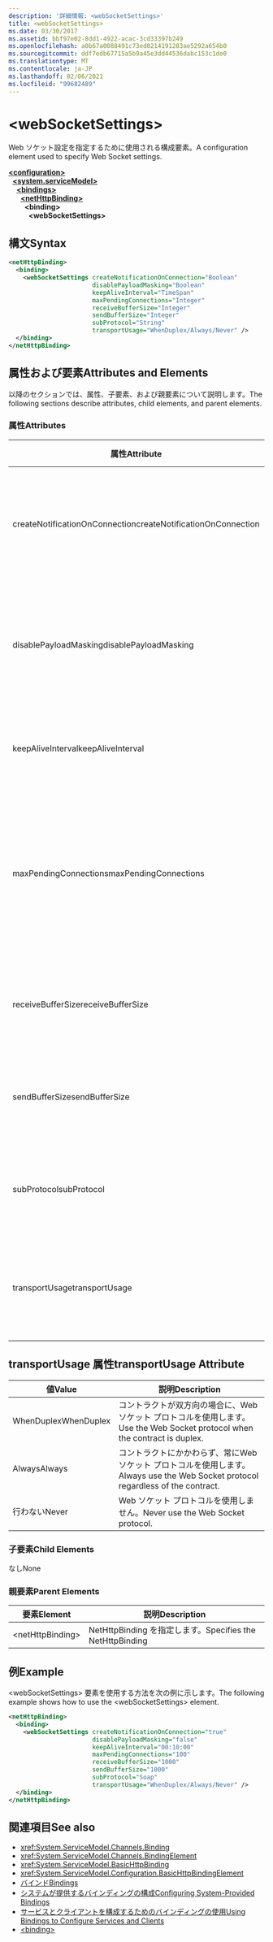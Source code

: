 ```yaml
---
description: '詳細情報: <webSocketSettings>'
title: <webSocketSettings>
ms.date: 03/30/2017
ms.assetid: bbf97e02-8dd1-4922-acac-3cd33397b249
ms.openlocfilehash: a0b67a0088491c73ed0214191283ae5292a654b0
ms.sourcegitcommit: ddf7edb67715a5b9a45e3dd44536dabc153c1de0
ms.translationtype: MT
ms.contentlocale: ja-JP
ms.lasthandoff: 02/06/2021
ms.locfileid: "99682489"
---
```

# \<webSocketSettings>

<span data-ttu-id="d3ee0-102">Web ソケット設定を指定するために使用される構成要素。</span><span class="sxs-lookup"><span data-stu-id="d3ee0-102">A configuration element used to specify Web Socket settings.</span></span>  
  
[**\<configuration>**](../configuration-element.md)\
&nbsp;&nbsp;[**\<system.serviceModel>**](system-servicemodel.md)\
&nbsp;&nbsp;&nbsp;&nbsp;[**\<bindings>**](bindings.md)\
&nbsp;&nbsp;&nbsp;&nbsp;&nbsp;&nbsp;[**\<netHttpBinding>**](nethttpbinding.md)\
&nbsp;&nbsp;&nbsp;&nbsp;&nbsp;&nbsp;&nbsp;&nbsp;**\<binding>**\
&nbsp;&nbsp;&nbsp;&nbsp;&nbsp;&nbsp;&nbsp;&nbsp;&nbsp;&nbsp;**\<webSocketSettings>**  
  
## <a name="syntax"></a><span data-ttu-id="d3ee0-103">構文</span><span class="sxs-lookup"><span data-stu-id="d3ee0-103">Syntax</span></span>  
  
```xml  
<netHttpBinding>
  <binding>
    <webSocketSettings createNotificationOnConnection="Boolean"
                       disablePayloadMasking="Boolean"
                       keepAliveInterval="TimeSpan"
                       maxPendingConnections="Integer"
                       receiveBufferSize="Integer"
                       sendBufferSize="Integer"
                       subProtocol="String"
                       transportUsage="WhenDuplex/Always/Never" />
  </binding>
</netHttpBinding>
```  
  
## <a name="attributes-and-elements"></a><span data-ttu-id="d3ee0-104">属性および要素</span><span class="sxs-lookup"><span data-stu-id="d3ee0-104">Attributes and Elements</span></span>  

 <span data-ttu-id="d3ee0-105">以降のセクションでは、属性、子要素、および親要素について説明します。</span><span class="sxs-lookup"><span data-stu-id="d3ee0-105">The following sections describe attributes, child elements, and parent elements.</span></span>  
  
### <a name="attributes"></a><span data-ttu-id="d3ee0-106">属性</span><span class="sxs-lookup"><span data-stu-id="d3ee0-106">Attributes</span></span>  
  
|<span data-ttu-id="d3ee0-107">属性</span><span class="sxs-lookup"><span data-stu-id="d3ee0-107">Attribute</span></span>|<span data-ttu-id="d3ee0-108">説明</span><span class="sxs-lookup"><span data-stu-id="d3ee0-108">Description</span></span>|  
|---------------|-----------------|  
|<span data-ttu-id="d3ee0-109">createNotificationOnConnection</span><span class="sxs-lookup"><span data-stu-id="d3ee0-109">createNotificationOnConnection</span></span>|<span data-ttu-id="d3ee0-110">通知を接続時に送信するかどうかを指定します。</span><span class="sxs-lookup"><span data-stu-id="d3ee0-110">Specifies whether a notification is sent upon connection.</span></span>|  
|<span data-ttu-id="d3ee0-111">disablePayloadMasking</span><span class="sxs-lookup"><span data-stu-id="d3ee0-111">disablePayloadMasking</span></span>|<span data-ttu-id="d3ee0-112">Web ソケットのマスクが無効であるかどうかを指定します。</span><span class="sxs-lookup"><span data-stu-id="d3ee0-112">Specifies whether Web Socket masking is disabled.</span></span>|  
|<span data-ttu-id="d3ee0-113">keepAliveInterval</span><span class="sxs-lookup"><span data-stu-id="d3ee0-113">keepAliveInterval</span></span>|<span data-ttu-id="d3ee0-114">接続維持の間隔を指定します。</span><span class="sxs-lookup"><span data-stu-id="d3ee0-114">Specifies the keep alive interval.</span></span>|  
|<span data-ttu-id="d3ee0-115">maxPendingConnections</span><span class="sxs-lookup"><span data-stu-id="d3ee0-115">maxPendingConnections</span></span>|<span data-ttu-id="d3ee0-116">サービスでのディスパッチを待機している接続の最大数を指定します。</span><span class="sxs-lookup"><span data-stu-id="d3ee0-116">Specifies the maximum number of connections awaiting dispatch on the service.</span></span>|  
|<span data-ttu-id="d3ee0-117">receiveBufferSize</span><span class="sxs-lookup"><span data-stu-id="d3ee0-117">receiveBufferSize</span></span>|<span data-ttu-id="d3ee0-118">受信バッファーのサイズを指定します。</span><span class="sxs-lookup"><span data-stu-id="d3ee0-118">Specifies the size of the receive buffer.</span></span>|  
|<span data-ttu-id="d3ee0-119">sendBufferSize</span><span class="sxs-lookup"><span data-stu-id="d3ee0-119">sendBufferSize</span></span>|<span data-ttu-id="d3ee0-120">送信バッファーのサイズを指定します。</span><span class="sxs-lookup"><span data-stu-id="d3ee0-120">Specifies the size of the send buffer.</span></span>|  
|<span data-ttu-id="d3ee0-121">subProtocol</span><span class="sxs-lookup"><span data-stu-id="d3ee0-121">subProtocol</span></span>|<span data-ttu-id="d3ee0-122">Web ソケットのサブプロトコルを指定します。</span><span class="sxs-lookup"><span data-stu-id="d3ee0-122">Specifies the Web Socket subprotocol.</span></span>|  
|<span data-ttu-id="d3ee0-123">transportUsage</span><span class="sxs-lookup"><span data-stu-id="d3ee0-123">transportUsage</span></span>|<span data-ttu-id="d3ee0-124">Web ソケットを使用するタイミングを指定します。</span><span class="sxs-lookup"><span data-stu-id="d3ee0-124">Specifies when to use Web Sockets.</span></span>|  
  
## <a name="transportusage-attribute"></a><span data-ttu-id="d3ee0-125">transportUsage 属性</span><span class="sxs-lookup"><span data-stu-id="d3ee0-125">transportUsage Attribute</span></span>  
  
|<span data-ttu-id="d3ee0-126">値</span><span class="sxs-lookup"><span data-stu-id="d3ee0-126">Value</span></span>|<span data-ttu-id="d3ee0-127">説明</span><span class="sxs-lookup"><span data-stu-id="d3ee0-127">Description</span></span>|  
|-----------|-----------------|  
|<span data-ttu-id="d3ee0-128">WhenDuplex</span><span class="sxs-lookup"><span data-stu-id="d3ee0-128">WhenDuplex</span></span>|<span data-ttu-id="d3ee0-129">コントラクトが双方向の場合に、Web ソケット プロトコルを使用します。</span><span class="sxs-lookup"><span data-stu-id="d3ee0-129">Use the Web Socket protocol when the contract is duplex.</span></span>|  
|<span data-ttu-id="d3ee0-130">Always</span><span class="sxs-lookup"><span data-stu-id="d3ee0-130">Always</span></span>|<span data-ttu-id="d3ee0-131">コントラクトにかかわらず、常にWeb ソケット プロトコルを使用します。</span><span class="sxs-lookup"><span data-stu-id="d3ee0-131">Always use the Web Socket protocol regardless of the contract.</span></span>|  
|<span data-ttu-id="d3ee0-132">行わない</span><span class="sxs-lookup"><span data-stu-id="d3ee0-132">Never</span></span>|<span data-ttu-id="d3ee0-133">Web ソケット プロトコルを使用しません。</span><span class="sxs-lookup"><span data-stu-id="d3ee0-133">Never use the Web Socket protocol.</span></span>|  
  
### <a name="child-elements"></a><span data-ttu-id="d3ee0-134">子要素</span><span class="sxs-lookup"><span data-stu-id="d3ee0-134">Child Elements</span></span>  

 <span data-ttu-id="d3ee0-135">なし</span><span class="sxs-lookup"><span data-stu-id="d3ee0-135">None</span></span>  
  
### <a name="parent-elements"></a><span data-ttu-id="d3ee0-136">親要素</span><span class="sxs-lookup"><span data-stu-id="d3ee0-136">Parent Elements</span></span>  
  
|<span data-ttu-id="d3ee0-137">要素</span><span class="sxs-lookup"><span data-stu-id="d3ee0-137">Element</span></span>|<span data-ttu-id="d3ee0-138">説明</span><span class="sxs-lookup"><span data-stu-id="d3ee0-138">Description</span></span>|  
|-------------|-----------------|  
|\<netHttpBinding>|<span data-ttu-id="d3ee0-139">NetHttpBinding を指定します。</span><span class="sxs-lookup"><span data-stu-id="d3ee0-139">Specifies the NetHttpBinding</span></span>|  
  
## <a name="example"></a><span data-ttu-id="d3ee0-140">例</span><span class="sxs-lookup"><span data-stu-id="d3ee0-140">Example</span></span>  

 <span data-ttu-id="d3ee0-141">\<webSocketSettings> 要素を使用する方法を次の例に示します。</span><span class="sxs-lookup"><span data-stu-id="d3ee0-141">The following example shows how to use the \<webSocketSettings> element.</span></span>  
  
```xml  
<netHttpBinding>
  <binding>
    <webSocketSettings createNotificationOnConnection="true"
                       disablePayloadMasking="false"
                       keepAliveInterval="00:10:00"
                       maxPendingConnections="100"
                       receiveBufferSize="1000"
                       sendBufferSize="1000"
                       subProtocol="Soap"
                       transportUsage="WhenDuplex/Always/Never" />
  </binding>
</netHttpBinding>
```  
  
## <a name="see-also"></a><span data-ttu-id="d3ee0-142">関連項目</span><span class="sxs-lookup"><span data-stu-id="d3ee0-142">See also</span></span>

- <xref:System.ServiceModel.Channels.Binding>
- <xref:System.ServiceModel.Channels.BindingElement>
- <xref:System.ServiceModel.BasicHttpBinding>
- <xref:System.ServiceModel.Configuration.BasicHttpBindingElement>
- [<span data-ttu-id="d3ee0-143">バインド</span><span class="sxs-lookup"><span data-stu-id="d3ee0-143">Bindings</span></span>](../../../wcf/bindings.md)
- [<span data-ttu-id="d3ee0-144">システムが提供するバインディングの構成</span><span class="sxs-lookup"><span data-stu-id="d3ee0-144">Configuring System-Provided Bindings</span></span>](../../../wcf/feature-details/configuring-system-provided-bindings.md)
- [<span data-ttu-id="d3ee0-145">サービスとクライアントを構成するためのバインディングの使用</span><span class="sxs-lookup"><span data-stu-id="d3ee0-145">Using Bindings to Configure Services and Clients</span></span>](../../../wcf/using-bindings-to-configure-services-and-clients.md)
- [\<binding>](bindings.md)
